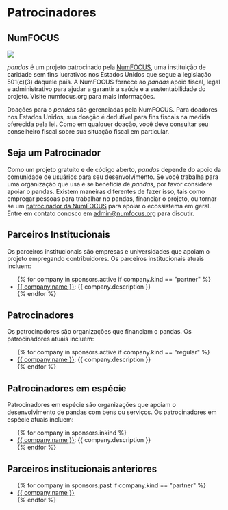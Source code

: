 # Patrocinadores

## NumFOCUS

![](https://numfocus.org/wp-content/uploads/2018/01/optNumFocus_LRG.png)

_pandas_ é um projeto patrocinado pela [NumFOCUS](https://numfocus.org/), uma instituição de caridade sem fins lucrativos nos Estados Unidos que segue a legislação 501(c)(3) daquele país.
A NumFOCUS fornece ao _pandas_ apoio fiscal, legal e administrativo para ajudar a garantir a saúde e a sustentabilidade do projeto. Visite numfocus.org para mais informações.

Doações para o _pandas_ são gerenciadas pela NumFOCUS. Para doadores nos Estados Unidos, sua doação é dedutível para fins fiscais na medida oferecida pela lei. Como em qualquer doação, você deve consultar seu conselheiro fiscal sobre sua situação fiscal em particular.

## Seja um Patrocinador

Como um projeto gratuito e de código aberto, _pandas_ depende do apoio da comunidade de usuários para seu desenvolvimento.
Se você trabalha para uma organização que usa e se beneficia de _pandas_, por favor considere apoiar o pandas. Existem maneiras diferentes de fazer isso, tais como empregar pessoas para trabalhar no pandas, financiar o projeto, ou tornar-se um [patrocinador da NumFOCUS](https://numfocus.org/sponsors) para apoiar o ecossistema em geral. Entre em contato conosco em
[admin@numfocus.org](mailto:admin@numfocus.org) para discutir.

## Parceiros Institucionais

Os parceiros institucionais são empresas e universidades que apoiam o projeto empregando contribuidores.
Os parceiros institucionais atuais incluem:

<ul>
    {% for company in sponsors.active if company.kind == "partner" %}
        <li><a href="{{ company.url }}">{{ company.name }}</a>: {{ company.description }}</li>
    {% endfor %}
</ul>

## Patrocinadores

Os patrocinadores são organizações que financiam o pandas. Os patrocinadores atuais incluem:

<ul>
    {% for company in sponsors.active if company.kind == "regular" %}
        <li><a href="{{ company.url }}">{{ company.name }}</a>: {{ company.description }}</li>
    {% endfor %}
</ul>

## Patrocinadores em espécie

Patrocinadores em espécie são organizações que apoiam o desenvolvimento de pandas com bens ou serviços.
Os patrocinadores em espécie atuais incluem:

<ul>
    {% for company in sponsors.inkind %}
        <li><a href="{{ company.url }}">{{ company.name }}</a>: {{ company.description }}</li>
    {% endfor %}
</ul>

## Parceiros institucionais anteriores

<ul>
    {% for company in sponsors.past if company.kind == "partner" %}
        <li><a href="{{ company.url }}">{{ company.name }}</a></li>
    {% endfor %}
</ul>
